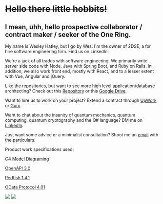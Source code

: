 # ~~Hello there little hobbits!~~ 

## I mean, uhh, hello prospective collaborator / contract maker / seeker of the One Ring.

My name is Wesley Hatley, but I go by Wes. I'm the owner of 2DSE, a for hire software engineering firm. Find us on LinkedIn.

We're a jack of all trades with software engineering. We primarily write server side code with Node, Java with Spring Boot, and Ruby on Rails. In addition, we also work front end, mostly with React, and to a lesser extent with Vue, Angular and jQuery.

Like the repositories, but want to see more high level application/database architecting? Check out this [Repository](https://github.com/parallelam/ArchitectPortfolio) or this [Google Drive](https://drive.google.com/drive/folders/1RwszXnoVjbXo6oje_YAMoC6-HKbxRHim?usp=sharing).

Want to hire us to work on your project? Extend a contract through [UpWork](https://www.upwork.com/fl/weshatley) or [Guru](https://www.guru.com/freelancers/wesley-hatley).

Want to chat about the insanity of quantum mechanics, quantum computing, quantum cryptography and the Q# language? DM me on [LinkedIn](https://www.linkedin.com/in/wesley-hatley/).

Just want some advice or a minimalist consultation? Shoot me an [email](mailto:weshatley@gmail.com?subject=[GitHub%20Message]) with the particulars.

Product work specifications used:

[C4 Model Diagraming](https://c4model.com/#Abstractions)

[OpenAPI 3.0](https://swagger.io/specification/)

[Redfish 1.4.1](https://www.dmtf.org/standards/redfish)

[OData Protocol 4.01](https://www.odata.org/documentation/)

![](https://github-readme-stats.vercel.app/api?username=parallelam&show_icons=true&count_private=true) ![](https://github-readme-stats.vercel.app/api/top-langs/?username=parallelam&layout=compact)

<!--
**parallelam/parallelam** is a ✨ _special_ ✨ repository because its `README.md` (this file) appears on your GitHub profile.

Here are some ideas to get you started:

- 🔭 I’m currently working on ...
- 🌱 I’m currently learning ...
- 👯 I’m looking to collaborate on ...
- 🤔 I’m looking for help with ...
- 💬 Ask me about ...
- 📫 How to reach me: ...
- 😄 Pronouns: ...
- ⚡ Fun fact: ...
-->
